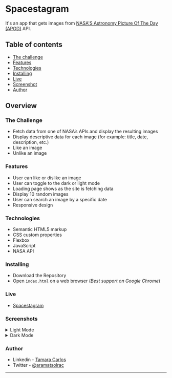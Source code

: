 # Spacestagram


It's an app that gets images from [NASA'S Astronomy Picture Of The Day (APOD)](https://api.nasa.gov/#apod) API.


## Table of contents

- [The challenge](#the-challenge)
- [Features](#features)
- [Technologies](#built-with)
- [Installing](#installing)
- [Live](#live)
- [Screenshot](#screenshot)
- [Author](#author)

## Overview

### The Challenge

- Fetch data from one of NASA’s APIs and display the resulting images
- Display descriptive data for each image (for example: title, date, description, etc.)
- Like an image
- Unlike an image

### Features

- User can like or dislike an image
- User can toggle to the dark or light mode
- Loading page shows as the site is fetching data
- Display 10 random images
- User can search an image by a specific date
- Responsive design

### Technologies

- Semantic HTML5 markup
- CSS custom properties
- Flexbox
- JavaScript
- NASA API

### Installing

- Download the Repository
- Open `index.html` on a web browser (*Best support on Google Chrome*)


### Live

- [Spacestagram](https://aramatsolrac.github.io/spacestagram/)

### Screenshots

<details>
<summary>Light Mode</summary>

<<<<<<< HEAD
##### Responsive
=======
#### Responsive
>>>>>>> b6280d1dd11821d72fddba26f957a75a0d853475
![](./images/screenshots/light-responsive.png)

##### Desktop
![](./images/screenshots/light-desktop.png)

##### Tablet
![](./images/screenshots/light-tablet.png)

##### Mobile
![](./images/screenshots/light-mobile.png)

</details>

<details>
<summary>Dark Mode</summary>

<<<<<<< HEAD
##### Responsive
=======
#### Responsive
>>>>>>> b6280d1dd11821d72fddba26f957a75a0d853475
![](./images/screenshots/dark-responsive.png)

##### Desktop
![](./images/screenshots/dark-desktop.png)

##### Tablet
![](./images/screenshots/dark-tablet.png)

##### Mobile
![](./images/screenshots/dark-mobile.png)

</details>

### Author

- Linkedin - [Tamara Carlos](https://www.linkedin.com/in/tamaracarlos/)
- Twitter - [@aramatsolrac](https://twitter.com/aramatsolrac)

---

